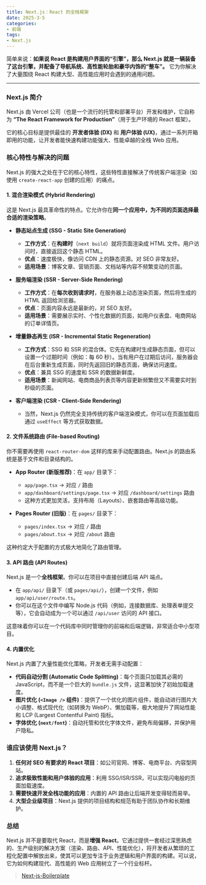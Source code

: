```yaml
---
title: Next.js：React 的全栈框架
date: 2025-3-5
categories:
- 前端
tags:
- Next.js
---
```


简单来说：**如果说 React 是构建用户界面的“引擎”，那么 Next.js 就是一辆装备了这台引擎，并配备了导航系统、高性能轮胎和豪华内饰的“整车”。** 它为你解决了大量围绕 React 构建大型、高性能应用时会遇到的通用问题。

---

### Next.js 简介

Next.js 由 Vercel 公司（也是一个流行的托管和部署平台）开发和维护，它自称为 **“The React Framework for Production”**（用于生产环境的 React 框架）。

它的核心目标是提供最佳的 **开发者体验 (DX)** 和 **用户体验 (UX)**，通过一系列开箱即用的功能，让开发者能快速构建功能强大、性能卓越的全栈 Web 应用。

### 核心特性与解决的问题

Next.js 的强大之处在于它的核心特性，这些特性直接解决了传统客户端渲染（如使用 `create-react-app` 创建的应用）的痛点。

#### 1. 混合渲染模式 (Hybrid Rendering)

这是 Next.js 最具革命性的特点。它允许你在**同一个应用中，为不同的页面选择最合适的渲染策略**。

*   **静态站点生成 (SSG - Static Site Generation)**
    *   **工作方式**：在**构建时**（`next build`）就将页面渲染成 HTML 文件。用户访问时，直接返回这个静态 HTML。
    *   **优点**：速度极快，像访问 CDN 上的静态资源。对 SEO 非常友好。
    *   **适用场景**：博客文章、营销页面、文档站等内容不频繁变动的页面。

*   **服务端渲染 (SSR - Server-Side Rendering)**
    *   **工作方式**：在**每次收到请求时**，在服务器上动态渲染页面，然后将生成的 HTML 返回给浏览器。
    *   **优点**：页面内容永远是最新的，对 SEO 友好。
    *   **适用场景**：需要展示实时、个性化数据的页面，如用户仪表盘、电商网站的订单详情页。

*   **增量静态再生 (ISR - Incremental Static Regeneration)**
    *   **工作方式**：SSG 和 SSR 的混合体。它先在构建时生成静态页面，但可以设置一个过期时间（例如：每 60 秒）。当有用户在过期后访问，服务器会在后台重新生成页面，同时先返回旧的静态页面，确保访问速度。
    *   **优点**：兼具 SSG 的速度和 SSR 的数据新鲜度。
    *   **适用场景**：新闻网站、电商商品列表页等内容更新频繁但又不需要实时到秒级的页面。

*   **客户端渲染 (CSR - Client-Side Rendering)**
    *   当然，Next.js 仍然完全支持传统的客户端渲染模式，你可以在页面加载后通过 `useEffect` 等方式获取数据。

#### 2. 文件系统路由 (File-based Routing)

你不需要再使用 `react-router-dom` 这样的库来手动配置路由。Next.js 的路由系统是基于文件和目录结构的。

*   **App Router (新版推荐)**：在 `app/` 目录下：
    *   `app/page.tsx` -> 对应 `/` 路由
    *   `app/dashboard/settings/page.tsx` -> 对应 `/dashboard/settings` 路由
    *   这种方式更加灵活，支持布局（Layouts）、嵌套路由等高级功能。

*   **Pages Router (旧版)**：在 `pages/` 目录下：
    *   `pages/index.tsx` -> 对应 `/` 路由
    *   `pages/about.tsx` -> 对应 `/about` 路由

这种约定大于配置的方式极大地简化了路由管理。

#### 3. API 路由 (API Routes)

Next.js 是一个**全栈框架**。你可以在项目中直接创建后端 API 端点。

*   在 `app/api/` 目录下（或 `pages/api/`），创建一个文件，例如 `app/api/user/route.ts`。
*   你可以在这个文件中编写 Node.js 代码（例如，连接数据库、处理表单提交等），它会自动成为一个可以通过 `/api/user` 访问的 API 接口。

这意味着你可以在一个代码库中同时管理你的前端和后端逻辑，非常适合中小型项目。

#### 4. 内置优化

Next.js 内置了大量性能优化策略，开发者无需手动配置：

*   **代码自动分割 (Automatic Code Splitting)**：每个页面只加载其必需的 JavaScript，而不是一个巨大的 `bundle.js` 文件，这显著加快了初始加载速度。
*   **图片优化 (`<Image />` 组件)**：提供了一个优化的图片组件，能自动进行图片大小调整、格式现代化（如转换为 WebP）、懒加载等，极大地提升了网站性能和 LCP (Largest Contentful Paint) 指标。
*   **字体优化 (`next/font`)**：自动托管和优化字体文件，避免布局偏移，并保护用户隐私。

### 谁应该使用 Next.js？

1.  **任何对 SEO 有要求的 React 项目**：如公司官网、博客、电商平台、内容型网站。
2.  **追求极致性能和用户体验的应用**：利用 SSG/ISR/SSR，可以实现闪电般的页面加载速度。
3.  **需要快速开发全栈功能的应用**：内置的 API 路由让后端开发变得轻而易举。
4.  **大型企业级项目**：Next.js 提供的项目结构和规范有助于团队协作和长期维护。

### 总结

Next.js 并不是要取代 React，而是**增强 React**。它通过提供一套经过深思熟虑的、生产级别的解决方案（渲染、路由、API、性能优化），将开发者从繁琐的工程化配置中解放出来，使其可以更加专注于业务逻辑和用户界面的构建。可以说，它为如何构建现代、高性能的 Web 应用树立了一个行业标杆。

> [Next-js-Boilerplate](https://github.com/ixartz/Next-js-Boilerplate)
